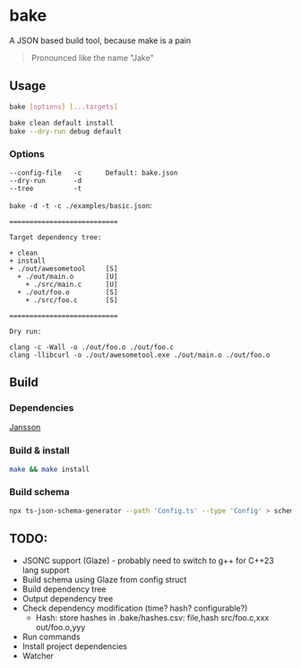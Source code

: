 # bake

A JSON based build tool, because make is a pain

> Pronounced like the name "Jake"

## Usage

```sh
bake [options] [...targets]
```

```sh
bake clean default install
bake --dry-run debug default
```

### Options

```
--config-file   -c      Default: bake.json
--dry-run       -d
--tree          -t
```

`bake -d -t -c ./examples/basic.json`:

```
===========================

Target dependency tree:

+ clean
+ install
+ ./out/awesometool     [S]
  + ./out/main.o        [U]
    + ./src/main.c      [U]
  + ./out/foo.o         [S]
    + ./src/foo.c       [S]

===========================

Dry run:

clang -c -Wall -o ./out/foo.o ./out/foo.c
clang -llibcurl -o ./out/awesometool.exe ./out/main.o ./out/foo.o

```

## Build

### Dependencies

[Jansson](https://jansson.readthedocs.io/en/latest/gettingstarted.html#compiling-and-installing-jansson)

### Build & install

```sh
make && make install
```

### Build schema

```sh
npx ts-json-schema-generator --path 'Config.ts' --type 'Config' > schema.json
```

## TODO:

- JSONC support (Glaze) - probably need to switch to g++ for C++23 lang support
- Build schema using Glaze from config struct
- Build dependency tree
- Output dependency tree
- Check dependency modification (time? hash? configurable?)
  - Hash: store hashes in .bake/hashes.csv:
    file,hash
    src/foo.c,xxx
    out/foo.o,yyy
- Run commands
- Install project dependencies
- Watcher
